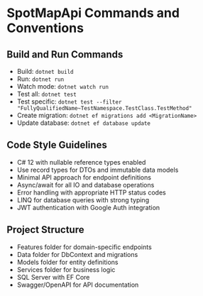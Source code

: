 # SpotMapApi Commands and Conventions

## Build and Run Commands
- Build: `dotnet build`
- Run: `dotnet run`
- Watch mode: `dotnet watch run`
- Test all: `dotnet test`
- Test specific: `dotnet test --filter "FullyQualifiedName~TestNamespace.TestClass.TestMethod"`
- Create migration: `dotnet ef migrations add <MigrationName>`
- Update database: `dotnet ef database update`

## Code Style Guidelines
- C# 12 with nullable reference types enabled
- Use record types for DTOs and immutable data models
- Minimal API approach for endpoint definitions
- Async/await for all IO and database operations
- Error handling with appropriate HTTP status codes
- LINQ for database queries with strong typing
- JWT authentication with Google Auth integration

## Project Structure
- Features folder for domain-specific endpoints
- Data folder for DbContext and migrations
- Models folder for entity definitions
- Services folder for business logic
- SQL Server with EF Core
- Swagger/OpenAPI for API documentation